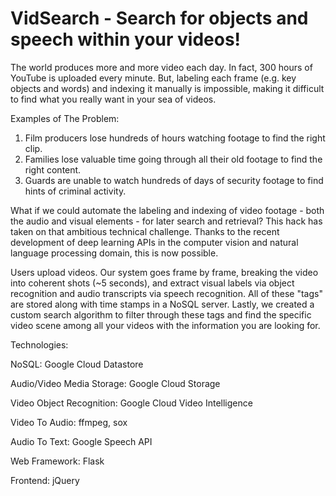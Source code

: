 # VidSearch - Search for objects and speech within your videos!

The world produces more and more video each day. In fact, 300 hours of YouTube is uploaded every minute. But, labeling each frame (e.g. key objects and words) and indexing it manually is impossible, making it difficult to find what you really want in your sea of videos.

Examples of The Problem:
1. Film producers lose hundreds of hours watching footage to find the right clip.
2. Families lose valuable time going through all their old footage to find the right content.
3. Guards are unable to watch hundreds of days of security footage to find hints of criminal activity.

What if we could automate the labeling and indexing of video footage - both the audio and visual elements - for later search and retrieval? This hack has taken on that ambitious technical challenge. Thanks to the recent development of deep learning APIs in the computer vision and natural language processing domain, this is now possible.

Users upload videos. Our system goes frame by frame, breaking the video into coherent shots (~5 seconds), and extract visual labels via object recognition and audio transcripts via speech recognition. All of these "tags" are stored along with time stamps in a NoSQL server. Lastly, we created a custom search algorithm to filter through these tags and find the specific video scene among all your videos with the information you are looking for.

Technologies:

NoSQL: Google Cloud Datastore

Audio/Video Media Storage: Google Cloud Storage

Video Object Recognition: Google Cloud Video Intelligence

Video To Audio: ffmpeg, sox

Audio To Text: Google Speech API

Web Framework: Flask

Frontend: jQuery